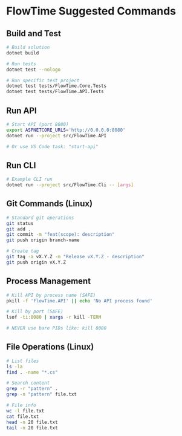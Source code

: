 # FlowTime Suggested Commands

## Build and Test
```bash
# Build solution
dotnet build

# Run tests
dotnet test --nologo

# Run specific test project
dotnet test tests/FlowTime.Core.Tests
dotnet test tests/FlowTime.API.Tests
```

## Run API
```bash
# Start API (port 8080)
export ASPNETCORE_URLS='http://0.0.0.0:8080'
dotnet run --project src/FlowTime.API

# Or use VS Code task: "start-api"
```

## Run CLI
```bash
# Example CLI run
dotnet run --project src/FlowTime.Cli -- [args]
```

## Git Commands (Linux)
```bash
# Standard git operations
git status
git add .
git commit -m "feat(scope): description"
git push origin branch-name

# Create tag
git tag -a vX.Y.Z -m "Release vX.Y.Z - description"
git push origin vX.Y.Z
```

## Process Management
```bash
# Kill API by process name (SAFE)
pkill -f 'FlowTime.API' || echo 'No API process found'

# Kill by port (SAFE)
lsof -ti:8080 | xargs -r kill -TERM

# NEVER use bare PIDs like: kill 8080
```

## File Operations (Linux)
```bash
# List files
ls -la
find . -name "*.cs"

# Search content
grep -r "pattern" .
grep -n "pattern" file.txt

# File info
wc -l file.txt
cat file.txt
head -n 20 file.txt
tail -n 20 file.txt
```
